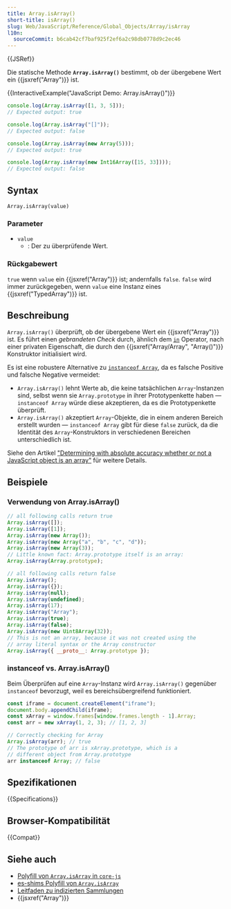 ```yaml
---
title: Array.isArray()
short-title: isArray()
slug: Web/JavaScript/Reference/Global_Objects/Array/isArray
l10n:
  sourceCommit: b6cab42cf7baf925f2ef6a2c98db0778d9c2ec46
---
```


{{JSRef}}

Die statische Methode **`Array.isArray()`** bestimmt, ob der übergebene Wert ein {{jsxref("Array")}} ist.

{{InteractiveExample("JavaScript Demo: Array.isArray()")}}

```js interactive-example
console.log(Array.isArray([1, 3, 5]));
// Expected output: true

console.log(Array.isArray("[]"));
// Expected output: false

console.log(Array.isArray(new Array(5)));
// Expected output: true

console.log(Array.isArray(new Int16Array([15, 33])));
// Expected output: false
```

## Syntax

```js-nolint
Array.isArray(value)
```

### Parameter

- `value`
  - : Der zu überprüfende Wert.

### Rückgabewert

`true` wenn `value` ein {{jsxref("Array")}} ist; andernfalls `false`. `false` wird immer zurückgegeben, wenn `value` eine Instanz eines {{jsxref("TypedArray")}} ist.

## Beschreibung

`Array.isArray()` überprüft, ob der übergebene Wert ein {{jsxref("Array")}} ist. Es führt einen _gebrandeten Check_ durch, ähnlich dem [`in`](/de/docs/Web/JavaScript/Reference/Operators/in) Operator, nach einer privaten Eigenschaft, die durch den {{jsxref("Array/Array", "Array()")}} Konstruktor initialisiert wird.

Es ist eine robustere Alternative zu [`instanceof Array`](/de/docs/Web/JavaScript/Reference/Operators/instanceof), da es falsche Positive und falsche Negative vermeidet:

- `Array.isArray()` lehnt Werte ab, die keine tatsächlichen `Array`-Instanzen sind, selbst wenn sie `Array.prototype` in ihrer Prototypenkette haben — `instanceof Array` würde diese akzeptieren, da es die Prototypenkette überprüft.
- `Array.isArray()` akzeptiert `Array`-Objekte, die in einem anderen Bereich erstellt wurden — `instanceof Array` gibt für diese `false` zurück, da die Identität des `Array`-Konstruktors in verschiedenen Bereichen unterschiedlich ist.

Siehe den Artikel ["Determining with absolute accuracy whether or not a JavaScript object is an array"](https://web.mit.edu/jwalden/www/isArray.html) für weitere Details.

## Beispiele

### Verwendung von Array.isArray()

```js
// all following calls return true
Array.isArray([]);
Array.isArray([1]);
Array.isArray(new Array());
Array.isArray(new Array("a", "b", "c", "d"));
Array.isArray(new Array(3));
// Little known fact: Array.prototype itself is an array:
Array.isArray(Array.prototype);

// all following calls return false
Array.isArray();
Array.isArray({});
Array.isArray(null);
Array.isArray(undefined);
Array.isArray(17);
Array.isArray("Array");
Array.isArray(true);
Array.isArray(false);
Array.isArray(new Uint8Array(32));
// This is not an array, because it was not created using the
// array literal syntax or the Array constructor
Array.isArray({ __proto__: Array.prototype });
```

### instanceof vs. Array.isArray()

Beim Überprüfen auf eine `Array`-Instanz wird `Array.isArray()` gegenüber `instanceof` bevorzugt, weil es bereichsübergreifend funktioniert.

```js
const iframe = document.createElement("iframe");
document.body.appendChild(iframe);
const xArray = window.frames[window.frames.length - 1].Array;
const arr = new xArray(1, 2, 3); // [1, 2, 3]

// Correctly checking for Array
Array.isArray(arr); // true
// The prototype of arr is xArray.prototype, which is a
// different object from Array.prototype
arr instanceof Array; // false
```

## Spezifikationen

{{Specifications}}

## Browser-Kompatibilität

{{Compat}}

## Siehe auch

- [Polyfill von `Array.isArray` in `core-js`](https://github.com/zloirock/core-js#ecmascript-array)
- [es-shims Polyfill von `Array.isArray`](https://www.npmjs.com/package/array.isarray)
- [Leitfaden zu indizierten Sammlungen](/de/docs/Web/JavaScript/Guide/Indexed_collections)
- {{jsxref("Array")}}
